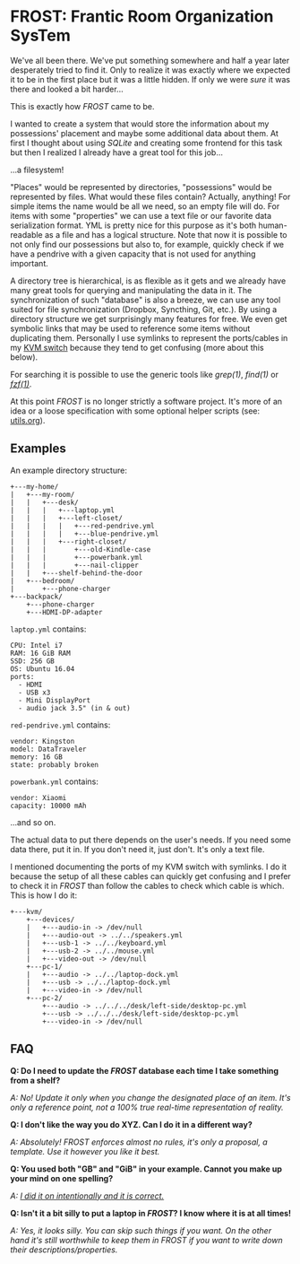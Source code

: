 FROST: Frantic Room Organization SysTem
=======================================

We've all been there. We've put something somewhere and half a year
later desperately tried to find it. Only to realize it was exactly
where we expected it to be in the first place but it was a little
hidden. If only we were *sure* it was there and looked a bit harder...

This is exactly how *FROST* came to be.

I wanted to create a system that would store the information about my
possessions' placement and maybe some additional data about them. At
first I thought about using *SQLite* and creating some frontend for
this task but then I realized I already have a great tool for this
job...

...a filesystem!

"Places" would be represented by directories, "possessions" would be
represented by files. What would these files contain? Actually,
anything! For simple items the name would be all we need, so an empty
file will do. For items with some "properties" we can use a text file
or our favorite data serialization format. YML is pretty nice for this
purpose as it's both human-readable as a file and has a logical
structure. Note that now it is possible to not only find our
possessions but also to, for example, quickly check if we have a
pendrive with a given capacity that is not used for anything
important.

A directory tree is hierarchical, is as flexible as it gets and we
already have many great tools for querying and manipulating the data
in it. The synchronization of such "database" is also a breeze, we can
use any tool suited for file synchronization (Dropbox, Syncthing, Git,
etc.). By using a directory structure we get surprisingly many
features for free. We even get symbolic links that may be used to
reference some items without duplicating them. Personally I use
symlinks to represent the ports/cables in
my [KVM switch](https://en.wikipedia.org/wiki/KVM_switch) because they
tend to get confusing (more about this below).

For searching it is possible to use the generic tools like *grep(1)*,
*find(1)* or [*fzf(1)*](https://github.com/junegunn/fzf).

At this point *FROST* is no longer strictly a software project. It's
more of an idea or a loose specification with some optional helper
scripts (see: [utils.org](utils.org)).

Examples
--------

An example directory structure:

```
+---my-home/
|   +---my-room/
|   |   +---desk/
|   |   |   +---laptop.yml
|   |   |   +---left-closet/
|   |   |   |   +---red-pendrive.yml
|   |   |   |   +---blue-pendrive.yml
|   |   |   +---right-closet/
|   |   |       +---old-Kindle-case
|   |   |       +---powerbank.yml
|   |   |       +---nail-clipper
|   |   +---shelf-behind-the-door
|   +---bedroom/
|       +---phone-charger
+---backpack/
    +---phone-charger
    +---HDMI-DP-adapter
```

`laptop.yml` contains:

```
CPU: Intel i7
RAM: 16 GiB RAM
SSD: 256 GB
OS: Ubuntu 16.04
ports:
  - HDMI
  - USB x3
  - Mini DisplayPort
  - audio jack 3.5" (in & out)
```

`red-pendrive.yml` contains:

```
vendor: Kingston
model: DataTraveler
memory: 16 GB
state: probably broken
```

`powerbank.yml` contains:

```
vendor: Xiaomi
capacity: 10000 mAh
```

...and so on.

The actual data to put there depends on the user's needs. If you need
some data there, put it in. If you don't need it, just don't. It's
only a text file.

I mentioned documenting the ports of my KVM switch with symlinks. I do
it because the setup of all these cables can quickly get confusing and
I prefer to check it in *FROST* than follow the cables to check which
cable is which. This is how I do it:

```
+---kvm/
    +---devices/
    |   +---audio-in -> /dev/null
    |   +---audio-out -> ../../speakers.yml
    |   +---usb-1 -> ../../keyboard.yml
    |   +---usb-2 -> ../../mouse.yml
    |   +---video-out -> /dev/null
    +---pc-1/
    |   +---audio -> ../../laptop-dock.yml
    |   +---usb -> ../../laptop-dock.yml
    |   +---video-in -> /dev/null
    +---pc-2/
        +---audio -> ../../../desk/left-side/desktop-pc.yml
        +---usb -> ../../../desk/left-side/desktop-pc.yml
        +---video-in -> /dev/null
```


FAQ
---

**Q: Do I need to update the *FROST* database each time I take something from a shelf?**

*A: No! Update it only when you change the designated place of an
item. It's only a reference point, not a 100% true real-time
representation of reality.*

**Q: I don't like the way you do XYZ. Can I do it in a different way?**

*A: Absolutely! FROST enforces almost no rules, it's only a proposal,
a template. Use it however you like it best.*

**Q: You used both "GB" and "GiB" in your example. Cannot you make up your mind on one spelling?**

*A: [I did it on intentionally and it is correct.](https://en.wikipedia.org/wiki/Binary_prefix)*

**Q: Isn't it a bit silly to put a laptop in *FROST*? I know where it is at all times!**

*A: Yes, it looks silly. You can skip such things if you want. On the
other hand it's still worthwhile to keep them in FROST if you want to
write down their descriptions/properties.*
